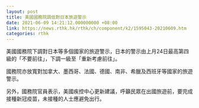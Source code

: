 ```yaml
---
layout: post
title: 美國國務院調低對日本旅遊警示
date: 2021-06-09 14:21:12.000000000 +08:00
link: https://news.rthk.hk/rthk/ch/component/k2/1595043-20210609.htm
categories: rthk
---
```


美國國務院下調對日本等多個國家的旅遊警示，日本的警示由上月24日最高第四級的「不要前往」，下調一級至「重新考慮前往」。

國務院亦放寬對加拿大、墨西哥、法國、德國、南非、希臘及西班牙等國家的旅遊警示。

另外，國務院官員表示，美國疾控中心更新建議，呼籲民眾在出國旅遊前，要完成接種新冠疫苗，未接種的人士應避免出行。
